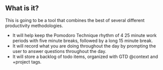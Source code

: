 ## What is it?

This is going to be a  tool that combines the best of several different
productivity methodologies.

- It will help keep the Pomodoro Technique rhythm of 4 25 minute work periods
  with five minute breaks, followed by a long 15 minute break.
- It will record what you are doing throughout the day by prompting the user to
  answer questions throughout the day.
- It will store a backlog of todo items, organized with GTD @context and
  +project tags.
